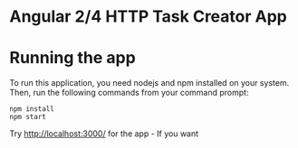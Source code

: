 # Angular 2/4 HTTP Task Creator App 

# Running the app

To run this application, you need nodejs and npm installed on your system. Then, run the following commands from your command prompt:

```
npm install
npm start
```

Try [http://localhost:3000/]() for the app - If you want

